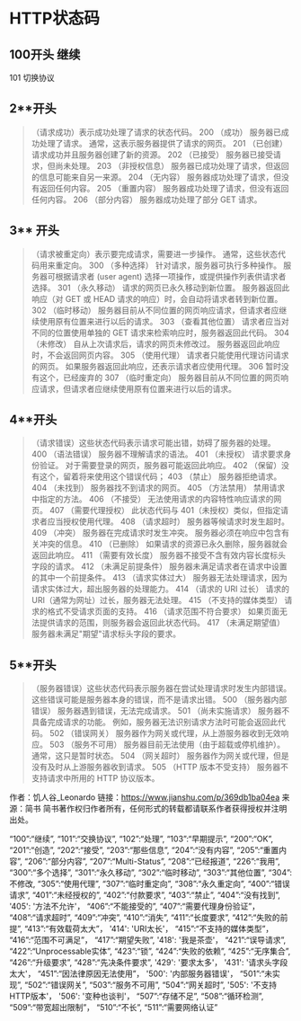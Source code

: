 # HTTP状态码
## 100开头 继续
101 切换协议

## 2**开头 
> （请求成功）表示成功处理了请求的状态代码。
200 （成功） 服务器已成功处理了请求。 通常，这表示服务器提供了请求的网页。
201 （已创建） 请求成功并且服务器创建了新的资源。
202 （已接受） 服务器已接受请求，但尚未处理。
203 （非授权信息） 服务器已成功处理了请求，但返回的信息可能来自另一来源。
204 （无内容） 服务器成功处理了请求，但没有返回任何内容。
205 （重置内容） 服务器成功处理了请求，但没有返回任何内容。
206 （部分内容） 服务器成功处理了部分 GET 请求。

## 3** 开头 
> （请求被重定向）表示要完成请求，需要进一步操作。 通常，这些状态代码用来重定向。
300 （多种选择） 针对请求，服务器可执行多种操作。 服务器可根据请求者 (user agent) 选择一项操作，或提供操作列表供请求者选择。
301 （永久移动） 请求的网页已永久移动到新位置。 服务器返回此响应（对 GET 或 HEAD 请求的响应）时，会自动将请求者转到新位置。
302 （临时移动） 服务器目前从不同位置的网页响应请求，但请求者应继续使用原有位置来进行以后的请求。
303 （查看其他位置） 请求者应当对不同的位置使用单独的 GET 请求来检索响应时，服务器返回此代码。
304 （未修改） 自从上次请求后，请求的网页未修改过。 服务器返回此响应时，不会返回网页内容。
305 （使用代理） 请求者只能使用代理访问请求的网页。 如果服务器返回此响应，还表示请求者应使用代理。
306 暂时没有这个，已经废弃的
307 （临时重定向） 服务器目前从不同位置的网页响应请求，但请求者应继续使用原有位置来进行以后的请求。

## 4**开头
>  （请求错误）这些状态代码表示请求可能出错，妨碍了服务器的处理。
400 （语法错误） 服务器不理解请求的语法。
401 （未授权） 请求要求身份验证。 对于需要登录的网页，服务器可能返回此响应。
402 （保留）没有这个，留着将来使用这个错误代码；
403 （禁止） 服务器拒绝请求。
404 （未找到） 服务器找不到请求的网页。
405 （方法禁用） 禁用请求中指定的方法。
406 （不接受） 无法使用请求的内容特性响应请求的网页。
407 （需要代理授权） 此状态代码与 401（未授权）类似，但指定请求者应当授权使用代理。
408 （请求超时） 服务器等候请求时发生超时。
409 （冲突） 服务器在完成请求时发生冲突。 服务器必须在响应中包含有关冲突的信息。
410 （已删除） 如果请求的资源已永久删除，服务器就会返回此响应。
411 （需要有效长度） 服务器不接受不含有效内容长度标头字段的请求。
412 （未满足前提条件） 服务器未满足请求者在请求中设置的其中一个前提条件。
413 （请求实体过大） 服务器无法处理请求，因为请求实体过大，超出服务器的处理能力。
414 （请求的 URI 过长） 请求的 URI（通常为网址）过长，服务器无法处理。
415 （不支持的媒体类型） 请求的格式不受请求页面的支持。
416 （请求范围不符合要求） 如果页面无法提供请求的范围，则服务器会返回此状态代码。
417 （未满足期望值） 服务器未满足"期望"请求标头字段的要求。

## 5**开头
> （服务器错误）这些状态代码表示服务器在尝试处理请求时发生内部错误。 这些错误可能是服务器本身的错误，而不是请求出错。
500 （服务器内部错误） 服务器遇到错误，无法完成请求。
501 （尚未实施请求） 服务器不具备完成请求的功能。 例如，服务器无法识别请求方法时可能会返回此代码。
502 （错误网关） 服务器作为网关或代理，从上游服务器收到无效响应。
503 （服务不可用） 服务器目前无法使用（由于超载或停机维护）。 通常，这只是暂时状态。
504 （网关超时） 服务器作为网关或代理，但是没有及时从上游服务器收到请求。
505 （HTTP 版本不受支持） 服务器不支持请求中所用的 HTTP 协议版本。


作者：饥人谷_Leonardo
链接：https://www.jianshu.com/p/369db1ba04ea
来源：简书
简书著作权归作者所有，任何形式的转载都请联系作者获得授权并注明出处。



“100”:“继续”,
“101”:“交换协议”,
“102”:“处理”,
“103”:“早期提示”,
“200”:“OK”,
“201”:“创造”,
“202”:“接受”,
“203”:“那些信息”,
“204”:“没有内容”,
“205”:“重置内容”,
“206”:“部分内容”,
“207”:“Multi-Status”,
“208”:“已经报道”,
“226”:“我用”,
“300”:“多个选择”,
“301”:“永久移动”,
“302”:“临时移动”,
“303”:“其他位置”,
“304”:不修改,
“305”:“使用代理”,
“307”:“临时重定向”,
“308”:“永久重定向”,
“400”:“错误请求”,
“401”:“未经授权的”,
“402”:“付款要求”,
“403”:“禁止”,
“404”:“没有找到”,
'405': '方法不允许'，
“406”:“不能接受的”,
“407”:“需要代理身份验证”，
“408”:“请求超时”,
“409”:“冲突”,
“410”:“消失”,
“411”:“长度要求”,
“412”:“失败的前提”,
“413”:“有效载荷太大”，
'414': 'URI太长'，
“415”:“不支持的媒体类型”，
“416”:“范围不可满足”，
“417”:“期望失败”,
'418': '我是茶壶'，
“421”:“误导请求”,
“422”:“Unprocessable实体”,
“423”:“锁”,
“424”:“失败的依赖”,
“425”:“无序集合”,
“426”:“升级要求”,
“428”:“先决条件要求”,
'429': '要求太多'，
'431': '请求头字段太大'，
“451”:“因法律原因无法使用”，
'500': '内部服务器错误'，
“501”:“未实现”,
“502”:“错误网关”,
“503”:“服务不可用”,
“504”:“网关超时”,
'505': '不支持HTTP版本'，
'506': '变种也谈判'，
“507”:“存储不足”,
“508”:“循环检测”,
“509”:“带宽超出限制”，
“510”:“不长”,
“511”:“需要网络认证”
